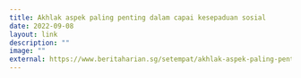 ```yaml
---
title: Akhlak aspek paling penting dalam capai kesepaduan sosial
date: 2022-09-08
layout: link
description: ""
image: ""
external: https://www.beritaharian.sg/setempat/akhlak-aspek-paling-penting-dalam-capai-kesepaduan-sosial
---
```

